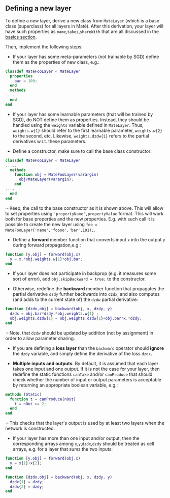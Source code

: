 ## Defining a new layer

To define a new layer, derive a new class from `MateLayer` (which is a base class (superclass) for all layers in Maté).
After this derivation, your layer will have such properties as `name`,`takes`,`shareWith` that are all discussed in
the [basics section](network.md).

Then, implement the following steps:

* If your layer has some meta-parameters (not trainable by SGD) define them as the properties of new class, e.g.:
```matlab
classdef MateFooLayer < MateLayer
  properties
    bar = 100;
  end
  methods
....
  end  
end
```

* If your layer has some learnable parameters (that will be trained by SGD), do NOT define them as properties. Instead, they
should be handled using the `weights` variable defined in `MateLayer`. Thus, `weights.w{1}` should refer to the first learnable
parameter, `weights.w{2}` to the second, etc. Likewise, `weights.dzdw{i}` refers to the partial derivatives w.r.t. these parameters.

* Define a constructor, make sure to call the base class constructor:
```matlab
classdef MateFooLayer < MateLayer
.....
  methods
    function obj = MateFooLayer(varargin)
      obj@MateLayer(varargin);
    end
....
  end  
end
```
⋅⋅⋅Keep, the call to the base constructor as it is shown above. This will allow
to set properties using `'propertyName',propertyValue` format. This will work
both for base properties and the new properties. E.g. with such call it is possible to create the 
new layer using `foo = MateFooLayer('name','foooo','bar',101);`.

* Define a **forward** member function that converts input `x` into the output `y` during forward propagation,e.g.:
```matlab
function [y,obj] = forward(obj,x)
  y = x.*obj.weights.w{1}*obj.bar;
end
```

* If your layer does not participate in backprop (e.g. it measures some sort of error), 
add `obj.skipBackward = true;` to the constructor.

* Otherwise, redefine the **backward** member function that propagates the partial derivative `dzdy` further backwards into `dzdx`, 
and also computes (and adds to the current state of) the `dzdw` partial derivative:
```matlab
function [dzdx,obj] = backward(obj, x, dzdy, y)
  dzdx = obj.bar*dzdy.*obj.weights.w{1} ;
  obj.weights.dzdw{1} = obj.weights.dzdw{1}+obj.bar*x.*dzdy;
end
```
⋅⋅⋅Note, that `dzdw` should be updated by addition (not by assignment) in order to allow parameter sharing.

* If you are defining a **loss layer** than the `backward` operator should **ignore** the `dzdy` variable, and
simply define the derivative of the loss `dzdx`.

* **Multiple inputs and outputs.** By default, it is assumed that each layer takes one input and one output. 
If it is not the case for your layer, then redefine the static functions `canTake` and/or `canProduce` that should
check whether the number of input or output parameters is acceptable by returning an appropriate boolean variable, e.g.:
```matlab
methods (Static)
  function t = canProduce(nOut)
    t = nOut >= 2;
  end 
end
```
⋅⋅⋅This checks that the layer's output is used by at least two layers when the network is constructed.

* If your layer has more than one input and/or output, then the corresponding arrays among `x`,`y`,`dzdx`,`dzdy` should
be treated as cell arrays, e.g. for a layer that sums the two inputs:
```matlab
function [y,obj] = forward(obj,x)
  y = x{1}+x{2};
end

function [dzdx,obj] = backward(obj, x, dzdy, y)
  dzdx{1} = dzdy;
  dzdx{2} = dzdy;
end
```

